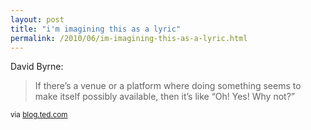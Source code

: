 ```yaml
---
layout: post
title: "i'm imagining this as a lyric"
permalink: /2010/06/im-imagining-this-as-a-lyric.html
---
```


<p>David Byrne:</p>

<blockquote><p>If there’s a venue or a platform where doing something seems to make itself possibly available, then it’s like “Oh! Yes! Why not?” </p>

<p></p></blockquote>

<p><small>via <a href="http://blog.ted.com/2010/06/qa_with_david_b.php">blog.ted.com</a></small></p>


